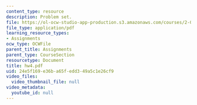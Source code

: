 ```yaml
---
content_type: resource
description: Problem set.
file: https://ol-ocw-studio-app-production.s3.amazonaws.com/courses/2-002-mechanics-and-materials-ii-spring-2004/24e5f169e36ba65fedd349a5c1e26cf9_hw4.pdf
file_type: application/pdf
learning_resource_types:
- Assignments
ocw_type: OCWFile
parent_title: Assignments
parent_type: CourseSection
resourcetype: Document
title: hw4.pdf
uid: 24e5f169-e36b-a65f-edd3-49a5c1e26cf9
video_files:
  video_thumbnail_file: null
video_metadata:
  youtube_id: null
---
```

